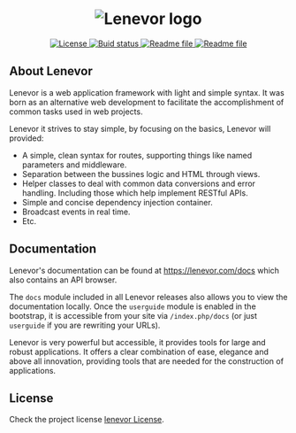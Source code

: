<h1 align="center">
    <img src="" title="Lenevor logo"> 
</h1>

<p align="center">
<a href="https://github.com/lenevor/lenevor/blob/master/license.md">
    <img src="https://img.shields.io/badge/License-new%20BSD-orange.svg" title="License">
</a>
<a href="https://scrutinizer-ci.com/g/lenevor/lenevor/?branch=0.7.0">
    <img src="https://scrutinizer-ci.com/g/lenevor/lenevor/build-status/0.7.0" title="Buid status">
</a>  
<a href="https://github.com/lenevor/lenevor/blob/master/readme.md">
    <img src="https://img.shields.io/badge/PHP-7.3.12-blue.svg" title="Readme file">
</a>
<a href="https://packagist.org/packages/lenevor/lenevor">
    <img src="https://img.shields.io/badge/dev-v0.7.0--alpha.7-blue.svg" title="Readme file">
</a>
</p>

## About Lenevor

Lenevor is a web application framework with light and simple syntax. It was born as an alternative web development to facilitate the accomplishment of common tasks used in web projects. 

Lenevor it strives to stay simple, by focusing on the basics, Lenevor will provided:

- A simple, clean syntax for routes, supporting things like named parameters 
   and middleware.
- Separation between the bussines logic and HTML through views.
- Helper classes to deal with common data conversions and error handling. Including those which help implement RESTful APIs.
- Simple and concise dependency injection container.
- Broadcast events in real time.
- Etc.

## Documentation

Lenevor's documentation can be found at <https://lenevor.com/docs> which also contains an API browser.

The `docs` module included in all Lenevor releases also allows you to view the documentation locally. Once the `userguide` module is enabled in the bootstrap, it is accessible from your site via `/index.php/docs` (or just `userguide` if you are rewriting your URLs).

Lenevor is very powerful but accessible, it provides tools for large and robust applications. It offers a clear combination of ease, elegance and above all innovation, providing tools that are needed for the construction of applications.

## License

Check the project license [lenevor License](https://opensource.org/licenses/BSD-3-Clause).

